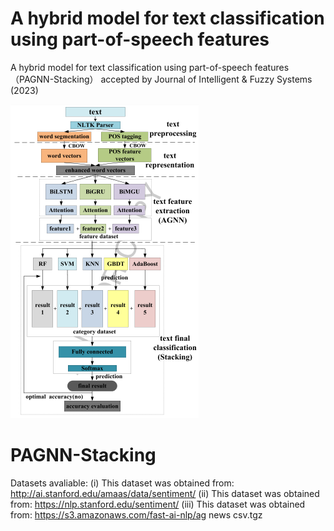 # A hybrid model for text classification using part-of-speech features 

A hybrid model for text classification using part-of-speech features （PAGNN-Stacking） accepted by Journal of Intelligent & Fuzzy Systems (2023)

<img src="image/PAGNN-Stacking.png" alt="PAGNN-Stacking model">

# PAGNN-Stacking

Datasets avaliable:
(i) This dataset was obtained from: http://ai.stanford.edu/amaas/data/sentiment/
(ii) This dataset was obtained from: https://nlp.stanford.edu/sentiment/
(iii) This dataset was obtained from: https://s3.amazonaws.com/fast-ai-nlp/ag news csv.tgz

